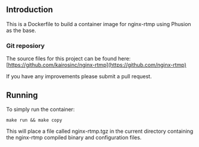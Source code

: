 ## Introduction
This is a Dockerfile to build a container image for nginx-rtmp using Phusion as the base. 

### Git reposiory
The source files for this project can be found here: [https://github.com/kairosinc/nginx-rtmp](https://github.com/nginx-rtmp)

If you have any improvements please submit a pull request.

## Running
To simply run the container:

```
make run && make copy
```
This will place a file called nginx-rtmp.tgz in the current directory containing the nginx-rtmp compiled binary and configuration files.
